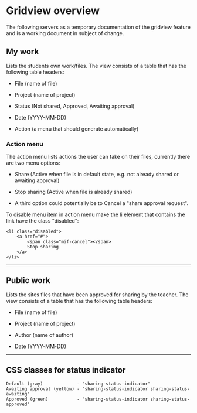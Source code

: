 # Gridview overview
The following servers as a temporary documentation of the gridview feature and is a working document in subject of change.

## My work
Lists the students own work/files.
The view consists of a table that has the following table headers:

- File (name of file)

- Project (name of project)

- Status (Not shared, Approved, Awaiting approval)

- Date (YYYY-MM-DD)

- Action (a menu that should generate automatically)


### Action menu
The action menu lists actions the user can take on their files, currently there are two menu options:
- Share (Active when file is in default state, e.g. not already shared or awaiting approval)

- Stop sharing (Active when file is already shared)

- A third option could potentially be to Cancel a "share approval request".

To disable menu item in action menu make the li element that contains the link have the class "disabled":
```
<li class="disabled">
    <a href="#">
        <span class="mif-cancel"></span>
        Stop sharing
    </a>
</li>
```



--- 

## Public work
Lists the sites files that have been approved for sharing by the teacher.
The view consists of a table that has the following table headers:

- File (name of file)

- Project (name of project)

- Author (name of author)

- Date (YYYY-MM-DD)


---


## CSS classes for status indicator

```
Default (gray)             - "sharing-status-indicator"
Awaiting approval (yellow) - "sharing-status-indicator sharing-status-awaiting"
Approved (green)           - "sharing-status-indicator sharing-status-approved"
```

